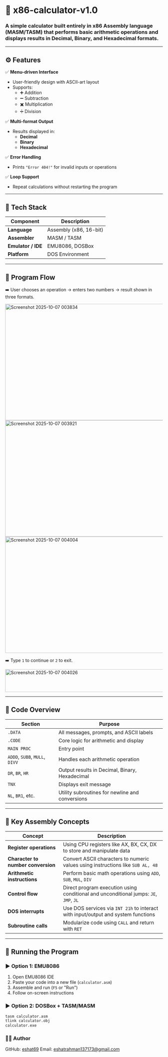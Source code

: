 
# 🧮 x86-calculator-v1.0

### A simple calculator built entirely in **x86 Assembly language** (MASM/TASM) that performs basic arithmetic operations and displays results in **Decimal**, **Binary**, and **Hexadecimal** formats.

---

## ⚙️ Features  

✅ **Menu-driven Interface**  
- User-friendly design with ASCII-art layout  
- Supports:  
  - ➕ Addition  
  - ➖ Subtraction  
  - ✖️ Multiplication  
  - ➗ Division  

✅ **Multi-format Output**  
- Results displayed in:  
  - **Decimal**  
  - **Binary**  
  - **Hexadecimal**

✅ **Error Handling**  
- Prints `"Error 404!"` for invalid inputs or operations  

✅ **Loop Support**  
- Repeat calculations without restarting the program  

---

## 🧰 Tech Stack  

| Component | Description |
|------------|-------------|
| **Language** | Assembly (x86, 16-bit) |
| **Assembler** | MASM / TASM |
| **Emulator / IDE** | EMU8086, DOSBox |
| **Platform** | DOS Environment |

---

## 📜 Program Flow  
➡️ User chooses an operation → enters two numbers → result shown in three formats. 


<img width="644" height="372" alt="Screenshot 2025-10-07 003834" src="https://github.com/user-attachments/assets/c5874edc-27a3-4e84-a522-07fe1e1a1e22" />
<img width="641" height="372" alt="Screenshot 2025-10-07 003921" src="https://github.com/user-attachments/assets/4719917d-0af6-4904-8be5-9bb9994748a5" />
<img width="644" height="372" alt="Screenshot 2025-10-07 004004" src="https://github.com/user-attachments/assets/3b5cde74-a96a-43d7-8a95-80b201fc56a9" />

➡️ Type `1` to continue or `2` to exit.

<img width="640" height="73" alt="Screenshot 2025-10-07 004026" src="https://github.com/user-attachments/assets/d8cac572-b5cd-43b8-9b9e-13f464338c45" />

---

## 🧩 Code Overview  

| Section | Purpose |
|----------|----------|
| `.DATA` | All messages, prompts, and ASCII labels |
| `.CODE` | Core logic for arithmetic and display |
| `MAIN PROC` | Entry point |
| `ADDD`, `SUBB`, `MULL`, `DIVV` | Handles each arithmetic operation |
| `DR`, `BR`, `HR` | Output results in Decimal, Binary, Hexadecimal |
| `TNX` | Displays exit message |
| `NL`, `BR1`, etc. | Utility subroutines for newline and conversions |

---
## 🧠 Key Assembly Concepts

| Concept | Description |
|---------|-------------|
| **Register operations** | Using CPU registers like AX, BX, CX, DX to store and manipulate data |
| **Character to number conversion** | Convert ASCII characters to numeric values using instructions like `SUB AL, 48` |
| **Arithmetic instructions** | Perform basic math operations using `ADD`, `SUB`, `MUL`, `DIV` |
| **Control flow** | Direct program execution using conditional and unconditional jumps: `JE`, `JMP`, `JL` |
| **DOS interrupts** | Use DOS services via `INT 21h` to interact with input/output and system functions |
| **Subroutine calls** | Modularize code using `CALL` and return with `RET` |
---
## 🚀 Running the Program  

### ▶️ **Option 1: EMU8086**
1. Open EMU8086 IDE  
2. Paste your code into a new file (`calculator.asm`)  
3. Assemble and run (`F5` or "Run")  
4. Follow on-screen instructions  

### ▶️ **Option 2: DOSBox + TASM/MASM**
```bash
tasm calculator.asm
tlink calculator.obj
calculator.exe

```
### 👨‍💻 Author
GitHub: [eshat69](https://github.com/eshat69)
Email: eshatrahman137173@gmail.com

